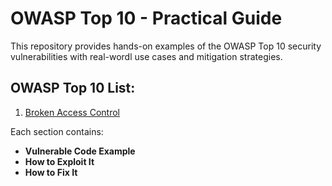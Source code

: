 # OWASP Top 10 - Practical Guide
This repository provides hands-on examples of the OWASP Top 10 security vulnerabilities with real-wordl use cases and mitigation strategies.
## OWASP Top 10 List:
1. [Broken Access Control](/Broken_Access_Control/)

Each section contains:
- **Vulnerable Code Example**
- **How to Exploit It**
- **How to Fix It**